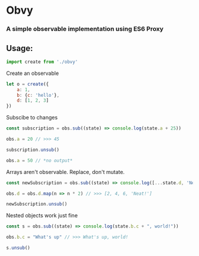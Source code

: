 # Obvy
### A simple observable implementation using ES6 Proxy

## Usage:
```javascript
import create from './obvy'
```
Create an observable
```javascript
let o = create({
    a: 1, 
    b: {c: 'hello'}, 
    d: [1, 2, 3]
})
```

 Subscibe to changes
```javascript
const subscription = obs.sub((state) => console.log(state.a + 25))

obs.a = 20 // >>> 45

subscription.unsub()

obs.a = 50 // *no output*
```
Arrays aren't observable. Replace, don't mutate.
```javascript
const newSubscription = obs.sub((state) => console.log([...state.d, 'Neat!']))

obs.d = obs.d.map(n => n * 2) // >>> [2, 4, 6, 'Neat!']

newSubscription.unsub()
```

Nested objects work just fine
```javascript
const s = obs.sub((state) => console.log(state.b.c + ", world!"))

obs.b.c = "What's up" // >>> What's up, world!

s.unsub()
```